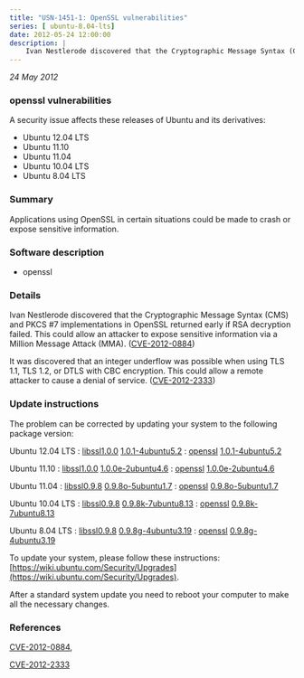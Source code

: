 ```yaml
---
title: "USN-1451-1: OpenSSL vulnerabilities"
series: [ ubuntu-8.04-lts]
date: 2012-05-24 12:00:00
description: |
    Ivan Nestlerode discovered that the Cryptographic Message Syntax (CMS) and PKCS #7 implementations in OpenSSL returned early if RSA decryption failed. This could allow an attacker to expose sensitive information via a Million Message Attack (MMA). ([CVE-2012-0884](http://people.ubuntu.com/~ubuntu-security/cve/CVE-2012-0884))
--- 
```

 
 

*24 May 2012*

### openssl vulnerabilities

A security issue affects these releases of Ubuntu and its derivatives:

* Ubuntu 12.04 LTS
* Ubuntu 11.10
* Ubuntu 11.04
* Ubuntu 10.04 LTS
* Ubuntu 8.04 LTS

### Summary

Applications using OpenSSL in certain situations could be made to crash or expose sensitive information.

### Software description

* openssl 

### Details

Ivan Nestlerode discovered that the Cryptographic Message Syntax (CMS) and PKCS #7 implementations in OpenSSL returned early if RSA decryption failed. This could allow an attacker to expose sensitive information via a Million Message Attack (MMA). ([CVE-2012-0884](http://people.ubuntu.com/~ubuntu-security/cve/CVE-2012-0884))

It was discovered that an integer underflow was possible when using TLS 1.1, TLS 1.2, or DTLS with CBC encryption. This could allow a remote attacker to cause a denial of service. ([CVE-2012-2333](http://people.ubuntu.com/~ubuntu-security/cve/CVE-2012-2333)) 

### Update instructions

The problem can be corrected by updating your system to the following package version:

Ubuntu 12.04 LTS
 : [libssl1.0.0](https://launchpad.net/ubuntu/+source/openssl) <span> [1.0.1-4ubuntu5.2](https://launchpad.net/ubuntu/+source/openssl/1.0.1-4ubuntu5.2) </span> 
 : [openssl](https://launchpad.net/ubuntu/+source/openssl) <span> [1.0.1-4ubuntu5.2](https://launchpad.net/ubuntu/+source/openssl/1.0.1-4ubuntu5.2) </span> 

Ubuntu 11.10
 : [libssl1.0.0](https://launchpad.net/ubuntu/+source/openssl) <span> [1.0.0e-2ubuntu4.6](https://launchpad.net/ubuntu/+source/openssl/1.0.0e-2ubuntu4.6) </span> 
 : [openssl](https://launchpad.net/ubuntu/+source/openssl) <span> [1.0.0e-2ubuntu4.6](https://launchpad.net/ubuntu/+source/openssl/1.0.0e-2ubuntu4.6) </span> 

Ubuntu 11.04
 : [libssl0.9.8](https://launchpad.net/ubuntu/+source/openssl) <span> [0.9.8o-5ubuntu1.7](https://launchpad.net/ubuntu/+source/openssl/0.9.8o-5ubuntu1.7) </span> 
 : [openssl](https://launchpad.net/ubuntu/+source/openssl) <span> [0.9.8o-5ubuntu1.7](https://launchpad.net/ubuntu/+source/openssl/0.9.8o-5ubuntu1.7) </span> 

Ubuntu 10.04 LTS
 : [libssl0.9.8](https://launchpad.net/ubuntu/+source/openssl) <span> [0.9.8k-7ubuntu8.13](https://launchpad.net/ubuntu/+source/openssl/0.9.8k-7ubuntu8.13) </span> 
 : [openssl](https://launchpad.net/ubuntu/+source/openssl) <span> [0.9.8k-7ubuntu8.13](https://launchpad.net/ubuntu/+source/openssl/0.9.8k-7ubuntu8.13) </span> 

Ubuntu 8.04 LTS
 : [libssl0.9.8](https://launchpad.net/ubuntu/+source/openssl) <span> [0.9.8g-4ubuntu3.19](https://launchpad.net/ubuntu/+source/openssl/0.9.8g-4ubuntu3.19) </span> 
 : [openssl](https://launchpad.net/ubuntu/+source/openssl) <span> [0.9.8g-4ubuntu3.19](https://launchpad.net/ubuntu/+source/openssl/0.9.8g-4ubuntu3.19) </span> 

To update your system, please follow these instructions: [https://wiki.ubuntu.com/Security/Upgrades](https://wiki.ubuntu.com/Security/Upgrades).

After a standard system update you need to reboot your computer to make all the necessary changes. 

### References

 
 [CVE-2012-0884](http://people.ubuntu.com/~ubuntu-security/cve/CVE-2012-0884), 

 [CVE-2012-2333](http://people.ubuntu.com/~ubuntu-security/cve/CVE-2012-2333)
 

